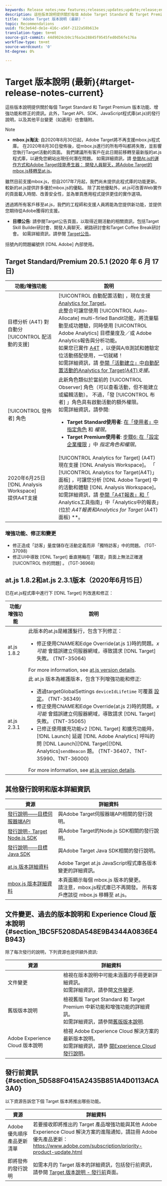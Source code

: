 ```yaml
---
keywords: Release notes;new features;releases;updates;update;release;enhancement;enhancements;fixes;bug fixes;updates
description: 這些版本說明提供關於每個 Adobe Target Standard 和 Target Premium 版本功能、增強功能、修正和已知問題的資訊。
title: 'Adobe Target 版本說明 (最新) '
topic: Recommendations
uuid: f6c3e64d-de1e-416c-a56f-2122a58b613e
translation-type: tm+mt
source-git-commit: 44d9024cb9c1f6a1e28845f9545fed0d56fe176a
workflow-type: tm+mt
source-wordcount: '0'
ht-degree: 0%

---
```



# Target 版本說明 (最新){#target-release-notes-current}

這些版本說明提供關於每個 Target Standard 和 Target Premium 版本功能、增強功能和修正的資訊。此外，Target API、SDK、JavaScript程式庫(at.js)的發行說明，以及其他平台變更（如適用）也會隨附。

>[!NOTE]
>
>* **mbox.js淘汰**: 自2020年8月30日起，Adobe Target將不再支援mbox.js程式庫。 在2020年8月30日發佈後，從mbox.js進行的所有呼叫都將失敗，並影響您執行Target活動的頁面。 我們建議所有客戶在此日期前移轉至最新版的at.js程式庫，以避免您網站出現任何潛在問題。 如需詳細資訊，請 [參閱At.js的運作方式](/help/c-implementing-target/c-implementing-target-for-client-side-web/c-how-atjs-works/how-atjs-works.md)[和Adobe Target技能產生器： 開發人員聊天，將Adobe Target的mbox.js移轉至at.js](https://seminars.adobeconnect.com/ptdo6mfo6qn6/?proto=true)。
   >
   >   
   雖然目前支援mbox.js，但自2017年7月起，我們尚未提供此程式庫的功能更新。 較新的at.js提供許多優於mbox.js的優點。 除了其他優點外，at.js可改善Web實作的頁面載入時間、改善安全性，並為單頁應用程式提供更佳的實作選項。
   >
   >   
   透過將所有客戶移至at.js，我們的工程師和支援人員將能為您提供新功能，並提供您期待從Adobe獲得的支援。
   >
   >
* **目標公告**: 請參閱Target公告頁面，以取得近期活動的相關資訊，包括Target Skill Builder研討會、開發人員聊天、網路研討會和Target Coffee Break研討會。 如需詳細資訊，請參閱 [Target公告](/help/r-release-notes/target-announcements.md)。


括號內的問題編號供 [!DNL Adobe] 內部使用。

## Target Standard/Premium 20.5.1 (2020 年 6 月 17 日)

| 功能/增強功能 | 說明 |
| --- | --- |
| 目標分析 (A4T) 對自動分 [!UICONTROL 配活動的支援] | [!UICONTROL 自動配置活動] ，現在支援 [Analytics for Target](/help/c-integrating-target-with-mac/a4t/a4t.md)。<br>此整合可讓您使用 [!UICONTROL Auto-Allocate] multi-firled Bandit功能，將流量驅動至成功體驗，同時使用 [!UICONTROL Adobe Analytics] 目標量度及／或  Adobe Analytics報告與分析功能。<br>如果您已實作 [A4T](/help/c-integrating-target-with-mac/a4t/a4timplementation.md) ，以便與A/B測試和體驗定位活動搭配使用，一切就緒！<br>如需詳細資訊，請 [參閱「活動建立」中自動配置活動的Analytics for Target(A4T)](/help/c-integrating-target-with-mac/a4t/campaign-creation.md#a4t-aa)*支援*。 |
| [!UICONTROL 發佈者] 角色 | 此新角色類似於當前的 [!UICONTROL Observer] 角色（可以查看活動，但不能建立或編輯活動）。 不過，「發 [!UICONTROL 布者] 」角色具有啟動活動的額外權限。<br>如需詳細資訊，請參閱: <ul><li>**Target Standard使用者**: [在「使用者」中指定角色](/help/administrating-target/c-user-management/c-user-management/user-management.md#roles-permissions) 和 *權限*。</li><li>**Target Premium使用者**: [步驟6: 在「設定企業權限](/help/administrating-target/c-user-management/property-channel/properties-overview.md#section_8C425E43E5DD4111BBFC734A2B7ABC80) 」中 *指定角色和權限*。</li></ul> |
| 2020年6月25日 [!DNL Analysis Workspace]<br>提供A4T支援 | [!UICONTROL Analytics for Target] (A4T)現在支援 [!DNL Analysis Workspace]。 「 [!UICONTROL Analytics for Target(A4T)」面板] ，可讓您分析 [!DNL Adobe Target] 中的活動和體驗 [!DNL Analysis Workspace]。<br>如需詳細資訊，請 [參閱「A4T報表」和「](/help/c-integrating-target-with-mac/a4t/reporting.md) Analytics工具指南」中「Analytics中的報表」(位於 *A4T報表和Analytics for Target* (A4T)面板) [](https://docs.adobe.com/content/help/en/analytics/analyze/analysis-workspace/panels/a4t-panel.html)**。 |

### 增強功能、修正和變更

* 修正造成「訪客」量度儲存在活動定義而非「獨特訪客」中的問題。 (TGT-37098)
* 修正UI中導致 [!DNL Target] 垂直捲軸在「觀眾」頁面上無法正確運 [!UICONTROL 作的問題] 。 (TGT-36968)

## at.js 1.8.2和at.js 2.3.1版本（2020年6月15日）

已在at.js程式庫中進行下 [!DNL Target] 列改進和修正：

| 功能/增強功能 | 說明 |
| --- | --- |
| at.js 1.8.2 | 此版本的at.js是維護髮行，包含下列修正：<ul><li>修正使用CNAME和Edge Override(at.js 1)時的問題。*x可能* 會錯誤建立伺服器網域，導致請求 [!DNL Target] 失敗。 (TNT-35064)</li></ul>For more information, see [at.js version details](/help/c-implementing-target/c-implementing-target-for-client-side-web/target-atjs-versions.md). |
| at.js 2.3.1 | 此 at.js 版本為維護版本，包含下列增強功能和修正:<ul><li>透過targetGlobalSettings `deviceIdLifetime` 可覆蓋 [設定](/help/c-implementing-target/c-implementing-target-for-client-side-web/targetgobalsettings.md)。 (TNT-36349)</li><li>修正使用CNAME和Edge Override(at.js 2)時的問題。*x可能* 會錯誤建立伺服器網域，導致請求 [!DNL Target] 失敗。 (TNT-35065)</li><li>已修正使用擴充功能v2 [!DNL Target] 和擴充功能時， [!DNL Launch] 延遲 [!DNL Adobe Analytics] 呼叫的問 [!DNL Launch][!DNL Target][!DNL Analytics]`sendBeacon` 題。 (TNT-36407、TNT-35990、TNT-36000)</li></ul>For more information, see [at.js version details](/help/c-implementing-target/c-implementing-target-for-client-side-web/target-atjs-versions.md). |

## 其他發行說明和版本詳細資訊

| 資源 | 詳細資料 |
|--- |--- |
| [發行說明——目標伺服器端API](/help/c-implementing-target/c-api-and-sdk-overview/releases-server-side.md) | 與Adobe Target伺服器端API相關的發行說明。 |
| [發行說明- Target Node.js SDK](/help/c-implementing-target/c-api-and-sdk-overview/releases-nodejs.md) | 與Adobe Target的Node.js SDK相關的發行說明。 |
| [發行說明——目標Java SDK](/help/c-implementing-target/c-api-and-sdk-overview/releases-target-java-sdk.md) | 與Adobe Target Java SDK相關的發行說明。 |
| [at.js 版本詳細資料](/help/c-implementing-target/c-implementing-target-for-client-side-web/target-atjs-versions.md) | Adobe Target at.js JavaScript程式庫各版本變更的詳細資訊。 |
| [mbox.js 版本詳細資料](/help/c-implementing-target/c-implementing-target-for-client-side-web/t-mbox-download/mboxjs-change-log.md) | 本頁面顯示每個 mbox.js 版本的變更。<br>請注意，mbox.js程式庫已不再開發。 所有客戶應該從 mbox.js 移轉至 at.js。 |

## 文件變更、過去的版本說明和 Experience Cloud 版本說明 {#section_1BC5F5208DA548E9B4344A0836E4B943}

除了每次發行的說明，下列資源也提供額外資訊:

| 資源 | 詳細資料 |
|--- |--- |
| 文件變更 | 檢視在版本說明中可能未涵蓋的手冊更新詳細資訊。<br>如需詳細資訊，請參閱[文件變更](../r-release-notes/doc-change.md#reference_366123CF00994BACBBF9BBDF2C4D840C). |
| 舊版版本說明 | 檢視舊版 Target Standard 和 Target Premium 中新功能和增強功能的詳細資訊。<br>如需詳細資訊，請參閱[舊版版本說明](../r-release-notes/release-notes-for-previous-releases.md). |
| Adobe Experience Cloud 版本說明 | 檢視 Adobe Experience Cloud 解決方案的最新版本說明。<br>如需詳細資訊，請參 [閱Experience Cloud發行說明](https://docs.adobe.com/content/help/en/release-notes/experience-cloud/current.html)。 |

## 發行前資訊 {#section_5D588F0415A2435B851A4D0113ACA3A0}

以下資源告訴您下個 Target 版本將推出哪些功能。

| 資源 | 詳細資料 |
|--- |--- |
| Adobe 優先順序產品更新清單 | 若要接收即將推出的 Target 產品增強功能與其他 Adobe Experience Cloud 解決方案的進階通知，請註冊 Adobe 優先產品更新：<br>[](https://www.adobe.com/subscription/priority-product-update.html)https://www.adobe.com/subscription/priority-product-update.html |
| 即將發佈的發行說明 | 如需本月的 Target 版本的詳細資訊，包括發行前資訊，請參閱 [Target 版本說明 - 發行前](/help/r-release-notes/target-release-notes.md)頁面。 |
